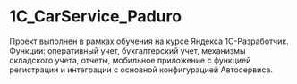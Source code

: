 # 1C_CarService_Paduro
Проект выполнен в рамках обучения на курсе Яндекса 1С-Разработчик. Функции: оперативный учет, бухгалтерский учет, механизмы складского учета, отчеты, мобильное приложение с функцией регистрации и интеграции с основной конфигурацией Автосервиса.
